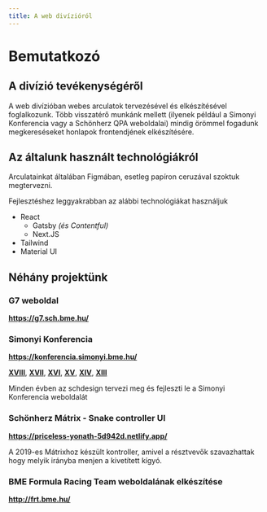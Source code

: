 ```yaml
---
title: A web divízióról
---
```


# Bemutatkozó

## A divízió tevékenységéről

A web divízióban webes arculatok tervezésével és elkészítésével foglalkozunk. Több visszatérő munkánk mellett (ilyenek például a Simonyi Konferencia vagy a Schönherz QPA weboldalai) mindig örömmel fogadunk megkereséseket honlapok frontendjének elkészítésére.

## Az általunk használt technológiákról

Arculatainkat általában Figmában, esetleg papíron ceruzával szoktuk megtervezni.

Fejlesztéshez leggyakrabban az alábbi technológiákat használjuk

- React
    - Gatsby *(és Contentful)*
    - Next.JS
- Tailwind
- Material UI

## Néhány projektünk

### G7 weboldal

**https://g7.sch.bme.hu/**

### Simonyi Konferencia

**https://konferencia.simonyi.bme.hu/**

**[XVIII](https://2021.konferencia.simonyi.bme.hu/)**, **[XVII](https://konferencia.simonyi.bme.hu/2020)**, **[XVI](https://konferencia.simonyi.bme.hu/2019)**, **[XV](https://konferencia.simonyi.bme.hu/2018)**, **[XIV](https://konferencia.simonyi.bme.hu/2017)**, **[XIII](https://konferencia.simonyi.bme.hu/2016)**

Minden évben az schdesign tervezi meg és fejleszti le a Simonyi Konferencia weboldalát

### Schönherz Mátrix - Snake controller UI

**https://priceless-yonath-5d942d.netlify.app/**

A 2019-es Mátrixhoz készült kontroller, amivel a résztvevők szavazhattak hogy melyik irányba menjen a kivetített kígyó.

### BME Formula Racing Team weboldalának elkészítése

**http://frt.bme.hu/**
